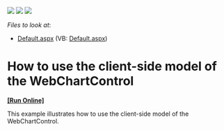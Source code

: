 <!-- default badges list -->
![](https://img.shields.io/endpoint?url=https://codecentral.devexpress.com/api/v1/VersionRange/128575905/16.1.4%2B)
[![](https://img.shields.io/badge/Open_in_DevExpress_Support_Center-FF7200?style=flat-square&logo=DevExpress&logoColor=white)](https://supportcenter.devexpress.com/ticket/details/E1053)
[![](https://img.shields.io/badge/📖_How_to_use_DevExpress_Examples-e9f6fc?style=flat-square)](https://docs.devexpress.com/GeneralInformation/403183)
<!-- default badges end -->
<!-- default file list -->
*Files to look at*:

* [Default.aspx](./CS/WebSite/Default.aspx) (VB: [Default.aspx](./VB/WebSite/Default.aspx))
<!-- default file list end -->
# How to use the client-side model of the WebChartControl
<!-- run online -->
**[[Run Online]](https://codecentral.devexpress.com/e1053/)**
<!-- run online end -->


<p>This example illustrates how to use the client-side model of the WebChartControl.</p>

<br/>


